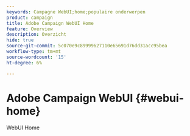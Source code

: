 ```yaml
---
keywords: Campagne WebUI;home;populaire onderwerpen
product: campaign
title: Adobe Campaign WebUI Home
feature: Overview
description: Overzicht
hide: true
source-git-commit: 5c070e9c89999627110e65691d76dd31acc95bea
workflow-type: tm+mt
source-wordcount: '15'
ht-degree: 6%

---
```


# Adobe Campaign WebUI {#webui-home}

WebUI Home


